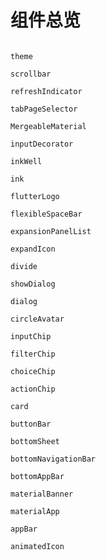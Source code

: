 # 组件总览


```widgetsRow

```
<!-- 
```widgetsRow
valueIndicationgSlider
``` -->

<!-- ```widgetsRow
userAccountsDrawerHeader
``` -->
<!-- 
```widgetsRow
tooltip
```

```widgetsRow
tooltipVisibility
``` -->
<!-- 
```widgetsRow
showTimePicker
``` -->

```widgetsRow
theme
```
<!-- 
```widgetsRow
textField
``` -->
<!-- 
```widgetsRow
tabs
``` -->
<!-- 
```widgetsRow
tabbedScrollview
``` -->
<!-- 
```widgetsRow
swatch
``` -->
<!-- 
```widgetsRow
switchListTile
``` -->
<!-- 
```widgetsRow
stepper
``` -->
<!-- 
```widgetsRow
snackBar
``` -->
<!-- 
```widgetsRow
slider
``` -->

```widgetsRow
scrollbar
```

```widgetsRow
refreshIndicator
```
<!-- 
```widgetsRow
rangeSlider
``` -->
<!-- 
```widgetsRow
radio
``` -->
<!-- 
```widgetsRow
progressIndicator
``` -->

<!-- ```widgetsRow
popupMenu
``` -->
<!-- 
```widgetsRow
paginatedDataTable
``` -->

```widgetsRow
tabPageSelector
```
<!-- 
```widgetsRow
navigationRail
``` -->
<!-- 
```widgetsRow
navigationBar
``` -->

```widgetsRow
MergeableMaterial
```
<!-- 
```widgetsRow
listTile
``` -->

```widgetsRow
inputDecorator
```
<!-- 
```widgetsRow
inputDatePickerFormField
``` -->

```widgetsRow
inkWell
```

```widgetsRow
ink
```
<!-- 
```widgetsRow
gridTile
``` -->

```widgetsRow
flutterLogo
```

```widgetsRow
flexibleSpaceBar
```

```widgetsRow
expansionPanelList
```

```widgetsRow
expandIcon
```
<!-- 
```widgetsRow
dropdownButtonFormField
``` -->

<!-- ```widgetsRow
drawer
``` -->

```widgetsRow
divide
```

```widgetsRow
showDialog
```

```widgetsRow
dialog
```
<!-- 
```widgetsRow
showDatePicker
``` -->
<!-- 
```widgetsRow
dataTable
``` -->

```widgetsRow
circleAvatar
```

```widgetsRow
inputChip
```

```widgetsRow
filterChip
```

```widgetsRow
choiceChip
```
```widgetsRow
actionChip
```
<!-- ```widgetsRow
checkbox
```
```widgetsRow
checkboxListTile
``` -->
```widgetsRow
card
```
<!-- ```widgetsRow
calendarDatePicker
``` -->
```widgetsRow
buttonBar
```
```widgetsRow
bottomSheet
```
```widgetsRow
bottomNavigationBar
```
```widgetsRow
bottomAppBar
```
```widgetsRow
materialBanner
```
<!-- 
```widgetsRow
autocomplete
``` -->

```widgetsRow
materialApp
```

```widgetsRow
appBar
```

```widgetsRow
animatedIcon
```
<!-- 
## 基本使用

```widgetsRow
textButton,elevatedButton,outlinedButton
```
```widgetsRow
iconButton,materialButton,rawMaterialButton
```
```widgetsRow
floatingActionButton,,
```
```widgetsRow
toggleButtons
```
===
```widgetsRow
aboutListTile
``` -->
